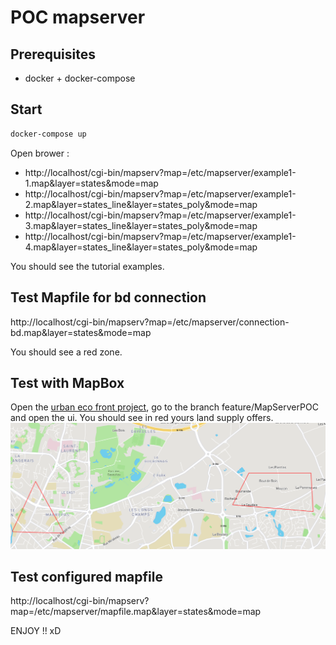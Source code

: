 # POC mapserver

## Prerequisites
 - docker + docker-compose

## Start

```bash
docker-compose up
```
Open brower :
 - http://localhost/cgi-bin/mapserv?map=/etc/mapserver/example1-1.map&layer=states&mode=map
 - http://localhost/cgi-bin/mapserv?map=/etc/mapserver/example1-2.map&layer=states_line&layer=states_poly&mode=map
 - http://localhost/cgi-bin/mapserv?map=/etc/mapserver/example1-3.map&layer=states_line&layer=states_poly&mode=map
 - http://localhost/cgi-bin/mapserv?map=/etc/mapserver/example1-4.map&layer=states_line&layer=states_poly&mode=map

You should see the tutorial examples.

## Test Mapfile for bd connection
http://localhost/cgi-bin/mapserv?map=/etc/mapserver/connection-bd.map&layer=states&mode=map

You should see a red zone.

## Test with MapBox
Open the [urban eco front project](https://github.com/forcityplatform/urban-eco-front), go to the 
branch feature/MapServerPOC and open the ui.
You should see in red yours land supply offers.
![](./printscreen.png?raw=true)

## Test configured mapfile

http://localhost/cgi-bin/mapserv?map=/etc/mapserver/mapfile.map&layer=states&mode=map

ENJOY !! xD
